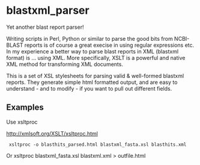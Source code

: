 # blastxml_parser

Yet another blast report parser!

Writing scripts in Perl, Python or similar to parse the good bits from NCBI-BLAST reports is of course a great execise in using regular expressions etc. In my experience a better way to parse blast reports in XML (blastxml format) is ... using XML. More specifically, XSLT is a powerful and native XML method for transforming XML documents.

This is a set of XSL stylesheets for parsing valid & well-formed blastxml reports. They generate simple html formatted output, and are easy to understand - and to modify - if you want to pull out different fields. 

## Examples

Use xsltproc

http://xmlsoft.org/XSLT/xsltproc.html

     xsltproc -o blasthits_parsed.html blastxml_fasta.xsl blasthits.xml
Or
     xsltproc blastxml_fasta.xsl blastxml.xml > outfile.html

